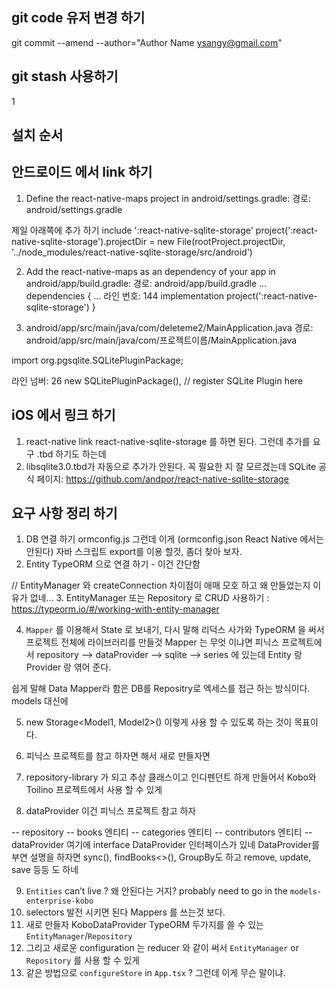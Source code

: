 ## git code 유저 변경 하기

git commit --amend --author="Author Name <ysangy@gmail.com>"

## git stash 사용하기
1

## 설치 순서


## 안드로이드 에서 link 하기

1. Define the react-native-maps project in android/settings.gradle:
경로: android/settings.gradle

제일 아래쪽에 추가 하기
include ':react-native-sqlite-storage'
project(':react-native-sqlite-storage').projectDir = new File(rootProject.projectDir, '../node_modules/react-native-sqlite-storage/src/android')

2. Add the react-native-maps as an dependency of your app in android/app/build.gradle:
경로: android/app/build.gradle
...
dependencies {
  ...
  라인 번호: 144
    implementation project(':react-native-sqlite-storage')
}


3. android/app/src/main/java/com/deleteme2/MainApplication.java
경로: android/app/src/main/java/com/프로젝트이름/MainApplication.java

import org.pgsqlite.SQLitePluginPackage;

라인 넘버: 26
new SQLitePluginPackage(),   // register SQLite Plugin here


## iOS 에서 링크 하기

1. react-native link react-native-sqlite-storage 를 하면 된다. 그런데 추가를 요구 .tbd 하기도 하는데
2. libsqlite3.0.tbd가 자동으로 추가가 안된다. 꼭 필요한 지 잘 모르겠는데 
SQLite 공식 페이지: https://github.com/andpor/react-native-sqlite-storage 




## 요구 사항 정리 하기

1. DB 연결 하기 ormconfig.js 그런데 이게 (ormconfig.json React Native 에서는 안된다)  자바 스크립트 export를 이용 할것, 좀더 찾아 보자. 
2. Entity TypeORM 으로 연결 하기 - 이건 간단함

// EntityManager 와 createConnection 차이점이 애매 모호 하고 왜 만들었는지 이유가 없네...
3. EntityManager 또는 Repository 로 CRUD 사용하기 : https://typeorm.io/#/working-with-entity-manager

4. `Mapper` 를 이용해서 State 로 보내기, 다시 말해 리덕스 사가와 TypeORM 을 써서 프로젝트 전체에 라이브러리를 만들것
Mapper 는 무엇 이냐면 피닉스 프로젝트에서 repository --> dataProvider --> sqlite --> series 에 있는데
Entity 랑 Provider 랑 엮어 준다.

쉽게 말해 Data Mapper라 함은 DB를 Repositry로 엑세스를 접근 하는 방식이다. models 대신에 

5. new Storage<Model1, Model2>() 이렇게 사용 할 수 있도록 하는 것이 목표이다.

6. 피닉스 프로젝트를 참고 하자면 해서 새로 만들자면
7. repository-library 가 되고 추상 클래스이고 인디펜던트 하게 만들어서 Kobo와 Toilino 프로젝트에서 사용 할 수 있게
8. dataProvider 이건 피닉스 프로젝트 참고 하자

-- repository
  -- books          엔티티
  -- categories     엔티티
  -- contributors   엔티티
  -- dataProvider   여기에 interface DataProvider 인터페이스가 있네
    DataProvider를 부연 설명을 하자면 sync(), findBooks<>(), GroupBy도 하고 remove, update, save 등등 도 하네

9. `Entities` can’t live ? 왜 안된다는 거지? probably need to go in the `models-enterprise-kobo`
10. selectors 발전 시키면 된다 Mappers 를 쓰는것 보다.
11. 새로 만들자 KoboDataProvider TypeORM 두가지를 쓸 수 있는 `EntityManager`/`Repository`
12. 그리고 새로운 configuration 는 reducer 와 같이 써서 `EntityManager` or `Repository` 를 사용 할 수 있게
13. 같은 방법으로 `configureStore` in `App.tsx` ? 그런데 이게 무슨 말이냐.
